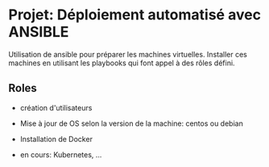 # Projet:  Déploiement automatisé avec ANSIBLE
Utilisation de ansible pour préparer les machines virtuelles.
Installer ces machines en utilisant les playbooks qui font appel à des rôles défini.

## Roles
- création d'utilisateurs
- Mise à jour de OS selon la version de la machine:  centos ou debian
- Installation de Docker

- en cours: Kubernetes, ...
